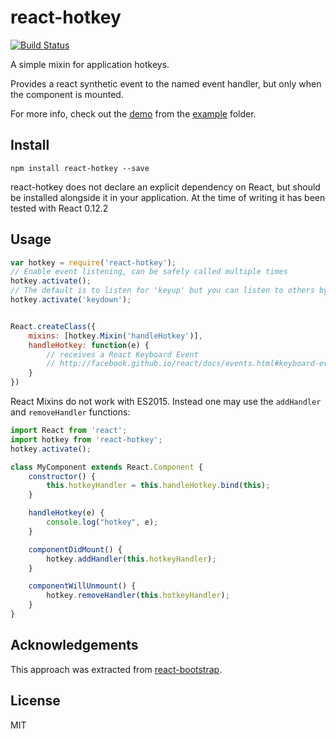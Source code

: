 react-hotkey
============

[![Build Status](https://travis-ci.org/glenjamin/react-hotkey.svg?branch=master)](https://travis-ci.org/glenjamin/react-hotkey)

A simple mixin for application hotkeys.

Provides a react synthetic event to the named event handler, but only when the
component is mounted.

For more info, check out the
[demo](https://rawgit.com/glenjamin/react-hotkey/master/example/index.html)
from the
[example](https://github.com/glenjamin/react-hotkey/tree/master/example)
folder.

Install
-------

    npm install react-hotkey --save

react-hotkey does not declare an explicit dependency on React, but should be installed alongside it in your application. At the time of writing it has been tested with React 0.12.2

Usage
-----

```js
var hotkey = require('react-hotkey');
// Enable event listening, can be safely called multiple times
hotkey.activate();
// The default is to listen for 'keyup' but you can listen to others by passing an argument
hotkey.activate('keydown');


React.createClass({
    mixins: [hotkey.Mixin('handleHotkey')],
    handleHotkey: function(e) {
        // receives a React Keyboard Event
        // http://facebook.github.io/react/docs/events.html#keyboard-events
    }
})
```

React Mixins do not work with ES2015. Instead one may use the `addHandler` and `removeHandler` functions:

```js
import React from 'react';
import hotkey from 'react-hotkey';
hotkey.activate();

class MyComponent extends React.Component {
    constructor() {
        this.hotkeyHandler = this.handleHotkey.bind(this);
    }

    handleHotkey(e) {
        console.log("hotkey", e);
    }

    componentDidMount() {
        hotkey.addHandler(this.hotkeyHandler);
    }

    componentWillUnmount() {
        hotkey.removeHandler(this.hotkeyHandler);
    }
}
```


Acknowledgements
----------------

This approach was extracted from
[react-bootstrap](https://github.com/react-bootstrap/react-bootstrap).


License
-------

MIT
